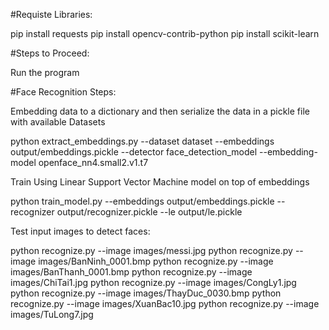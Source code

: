 
#Requiste Libraries:

pip install requests
pip install opencv-contrib-python
pip install scikit-learn
 
#Steps to Proceed:

 
Run the program 
 

 
#Face Recognition Steps: 
 
Embedding data to a dictionary and then serialize the data  in a pickle file with available Datasets
 
python extract_embeddings.py --dataset dataset --embeddings output/embeddings.pickle --detector face_detection_model --embedding-model openface_nn4.small2.v1.t7
 
Train Using  Linear Support Vector Machine model on top of embeddings
 
python train_model.py --embeddings output/embeddings.pickle --recognizer output/recognizer.pickle --le output/le.pickle
 
Test input images to detect faces:
 
python recognize.py --image images/messi.jpg
python recognize.py --image images/BanNinh_0001.bmp
python recognize.py --image images/BanThanh_0001.bmp
python recognize.py --image images/ChiTai1.jpg
python recognize.py --image images/CongLy1.jpg
python recognize.py --image images/ThayDuc_0030.bmp
python recognize.py --image images/XuanBac10.jpg
python recognize.py --image images/TuLong7.jpg

